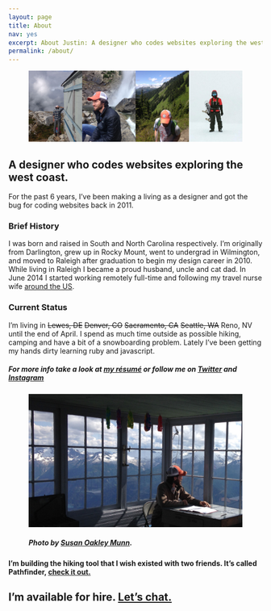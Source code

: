 ```yaml
---
layout: page
title: About
nav: yes
excerpt: About Justin: A designer who codes websites exploring the west coast.
permalink: /about/        
---
```


<figure class="full-width">
    <img src="/images/about-collage2.jpg" alt="About Me" />
</figure>
<section>  
    <div class="row">
        <h1>A designer who codes websites exploring the west coast.</h1>
        <div class="half">
            <p>For the past 6 years, I&rsquo;ve been making a living as a designer and got the bug for coding websites back in 2011.</p>
            <h3>Brief History</h3>
            <p>I was born and raised in South and North Carolina respectively. I&rsquo;m originally from Darlington, grew up in Rocky Mount, went to undergrad in Wilmington, and moved to Raleigh after graduation to begin my design career in 2010. While living in Raleigh I became a proud husband, uncle and cat dad. In June 2014 I started working remotely full-time and following my travel nurse wife <a href="http://susanandjustin.us">around the US</a>.</p>
            <h3>Current Status</h3>
            <p>I&rsquo;m living in <del>Lewes,&nbsp;DE</del> <del>Denver,&nbsp;CO</del> <del>Sacramento,&nbsp;CA</del> <del>Seattle,&nbsp;WA</del> Reno, NV until the end of April. I spend as much time outside as possible hiking, camping and have a bit of a snowboarding problem. Lately I&rsquo;ve been getting my hands dirty learning ruby and javascript.</p>
            <h5>For more info take a look at <a href="https://www.linkedin.com/in/jwmunn">my résumé</a> or follow me on <a href="https://twitter.com/jwmunn">Twitter</a> and <a href="https://www.instagram.com/jwmunn/">Instagram</a></h5>  
        </div>
        <div class="half">
            <figure><img src="/images/hidden-lake-lookout.jpg" alt="Hidden Lake Lookout" />
            <h5>Photo by <a href="https://www.instagram.com/susanjmunn/">Susan Oakley Munn</a>.</h5></figure>
            <h4 class="light-grey">I&rsquo;m building the hiking tool that I wish existed with two friends. It&rsquo;s called Pathfinder, <a href="http://pathfinderhikes.com">check it out.</a></h4>
        </div>
    </div>
</section>
<section id="contact">
    <h2>I&rsquo;m available for hire. <a href="mailto:contact@justinmunn.co">Let&rsquo;s chat.</a></h2>
</section>



